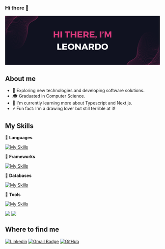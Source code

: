 ### Hi there 👋

<img alt="Hi, I'm Leonardo" src="./assets/cover.png" />

## About me

- 🔭 Exploring new technologies and developing software solutions.
- 🎓 Graduated in Computer Science.
- 🌱 I'm currently learning more about Typescript and Next.js.
- ⚡ Fun fact: I'm a drawing lover but still terrible at it!

## My Skills
💪 **Languages**

[![My Skills](https://skillicons.dev/icons?i=js,ts,java)](https://skillicons.dev)

:dart: **Frameworks**

[![My Skills](https://skillicons.dev/icons?i=react,nextjs,vue,angular,spring,bootstrap,tailwind)](https://skillicons.dev)

💾 **Databases**

[![My Skills](https://skillicons.dev/icons?i=mysql,mongodb,postgres)](https://skillicons.dev)

🔨 **Tools**

[![My Skills](https://skillicons.dev/icons?i=github,git,postman)](https://skillicons.dev)

<div>
  <img height="195px" src="https://github-readme-stats.vercel.app/api?username=leo3210k&show_icons=true&theme=radical&count_private=true"/>
  <img height="195px" src="https://github-readme-stats.vercel.app/api/top-langs/?username=leo3210k&layout=compact&theme=radical">
</div>

## Where to find me

[![Linkedin](https://img.shields.io/badge/-Leonardo-blue?style=flat-square&logo=Linkedin&logoColor=white&link=https://www.linkedin.com/in/leonardo-coêlho-9599b9200)](https://www.linkedin.com/in/leonardo-coêlho-9599b9200)
[![Gmail Badge](https://img.shields.io/badge/-leocoelho.pi@gmail.com-006bed?style=flat-square&logo=Gmail&logoColor=white&link=mailto:leocoelho.pi@gmail.com)](mailto:leocoelho.pi@gmail.com)
[![GitHub](https://img.shields.io/github/followers/leo3210k?label=follow&style=social)](https://github.com/leo3210k)
